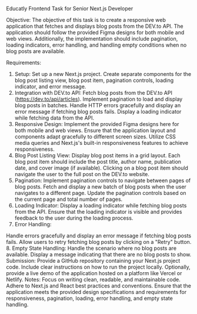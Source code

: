 Educatly Frontend Task for Senior Next.js Developer

Objective:
The objective of this task is to create a responsive web application that fetches
and displays blog posts from the DEV.to API. The application should follow the
provided Figma designs for both mobile and web views. Additionally, the
implementation should include pagination, loading indicators, error handling,
and handling empty conditions when no blog posts are available.


Requirements:
1. Setup:
Set up a new Next.js project.
Create separate components for the blog post listing view, blog post
item, pagination controls, loading indicator, and error message.
2. Integration with DEV.to API:
Fetch blog posts from the DEV.to API (https://dev.to/api/articles).
Implement pagination to load and display blog posts in batches.
Handle HTTP errors gracefully and display an error message if
fetching blog posts fails.
Display a loading indicator while fetching data from the API.
3. Responsive Design:
Implement the provided Figma designs here for both mobile and web
views.
Ensure that the application layout and components adapt gracefully to
different screen sizes.
Utilize CSS media queries and Next.js's built-in responsiveness
features to achieve responsiveness.
4. Blog Post Listing View:
Display blog post items in a grid layout.
Each blog post item should include the post title, author name,
publication date, and cover image (if available).
Clicking on a blog post item should navigate the user to the full post
on the DEV.to website.
5. Pagination:
Implement pagination controls to navigate between pages of blog
posts.
Fetch and display a new batch of blog posts when the user navigates
to a different page.
Update the pagination controls based on the current page and total
number of pages.
6. Loading Indicator:
Display a loading indicator while fetching blog posts from the API.
Ensure that the loading indicator is visible and provides feedback to
the user during the loading process.
7. Error Handling:

Handle errors gracefully and display an error message if fetching blog
posts fails.
Allow users to retry fetching blog posts by clicking on a "Retry"
button.
8. Empty State Handling:
Handle the scenario where no blog posts are available.
Display a message indicating that there are no blog posts to show.
Submission:
Provide a GitHub repository containing your Next.js project code.
Include clear instructions on how to run the project locally.
Optionally, provide a live demo of the application hosted on a platform
like Vercel or Netlify.
Notes:
Focus on writing clean, readable, and maintainable code.
Adhere to Next.js and React best practices and conventions.
Ensure that the application meets the provided design specifications
and requirements for responsiveness, pagination, loading, error
handling, and empty state handling.